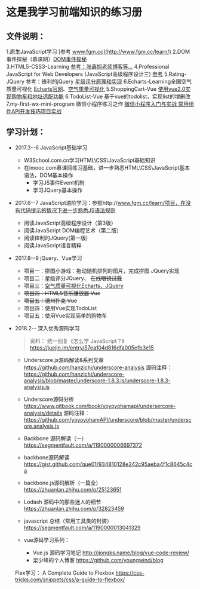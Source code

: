 # 这是我学习前端知识的练习册


## 文件说明：

1.原生JavaScript学习 [参考 www.fgm.cc](http://www.fgm.cc/learn/)
2.DOM事件探秘（慕课网）[DOM事件探秘](https://www.imooc.com/learn/138)  
3.HTML5-CSS3-Learning [参考：张鑫旭老师博客等...](http://www.zhangxinxu.com/wordpress/)
4.Professional JavaScript for Web Developers (JavaScript高级程序设计三) [参考](https://github.com/qianlongo/professional-js)
5.Rating-JQuery 参考：锋利的jQuery [星级评分原理和实现](https://www.imooc.com/learn/842) 
6.Echarts-Learning全国空气质量可视化 [Echarts官网](http://echarts.baidu.com/index.html)、[空气质量可视化](http://ife.baidu.com/course/detail/id/55)
5.ShoppingCart-Vue [使用vue2.0实现购物车和地址选配功能](https://www.imooc.com/learn/796)
6.TodoList-Vue 基于vue的todolist，实现list的增删改
7.my-first-wx-mini-program 微信小程序练习之作 [微信小程序入门与实战 常用组件API开发技巧项目实战](https://coding.imooc.com/learn/list/75.html)


## 学习计划：

+ 2017.3--6 JavaScript基础学习
  + W3School.com.cn学习HTML\CSS\JavaScript基础知识
  + 在imooc.com慕课网练习基础，进一步熟悉HTML\CSS\JavaScript基本语法，DOM基本操作
	+ 学习JS事件Event机制
	+ 学习JQuery基本操作

+ 2017.6--7 JavaScript进阶学习：参照http://www.fgm.cc/learn/项目，在没有代码提示的情况下进一步熟悉JS语法规则
	+ 阅读JavaScript高级程序设计（第3版）
	+ 阅读JavaScript DOM编程艺术（第二版）
	+ 阅读锋利的JQuery(第一版)
	+ 阅读JavaScript语言精粹

+ 2017.8--9 jQuery、Vue学习
	+ 项目一：拼图小游戏：拖动随机排列的图片，完成拼图 JQuery实现
	+ 项目二：星级评分JQuery、 ~~在线眼镜试戴~~  
	+ 项目三：[空气质量可视化Echarts、JQuery](http://ife.baidu.com/course/detail/id/55)
	+ ~~项目四：HTML5音乐播放器 Vue~~ 
	+ ~~项目五：德州扑克 Vue~~ 
	+ 项目四：使用Vue实现TodoList
	+ 项目五：使用Vue实现简单的购物车

+ 2018.2-- 深入优秀源码学习
	> 资料： 统一回复《怎么学 JavaScript？》 https://juejin.im/entry/57ea104d816dfa005efb3e15
	
	* Underscore.js源码解读&系列文章 
		https://github.com/hanzichi/underscore-analysis 
		源码注释：https://github.com/hanzichi/underscore-analysis/blob/master/underscore-1.8.3.js/underscore-1.8.3-analysis.js
	* Underscore源码分析 
	 	https://www.gitbook.com/book/yoyoyohamapi/undersercore-analysis/details
	 	源码注释：https://github.com/yoyoyohamAPI/underscore/blob/master/underscore.analysis.js

	* Backbone 源码解读（一） https://segmentfault.com/a/1190000006697372
	* backbone源码解读 https://gist.github.com/que01/934810128e242c95aeba4f1c8645c4ca
	* backbone.js源码解析（一篇全）https://zhuanlan.zhihu.com/p/25123651
	* Lodash 源码中的那些迷人的细节 https://zhuanlan.zhihu.com/p/32823459
	* javascript 总结（常用工具类的封装） https://segmentfault.com/a/1190000013041329

	* vue源码学习系列：
		* Vue.js 源码学习笔记 http://jiongks.name/blog/vue-code-review/
		* 梁少峰的个人博客 https://github.com/youngwind/blog

	Flex学习： 
	 A Complete Guide to Flexbox  https://css-tricks.com/snippets/css/a-guide-to-flexbox/